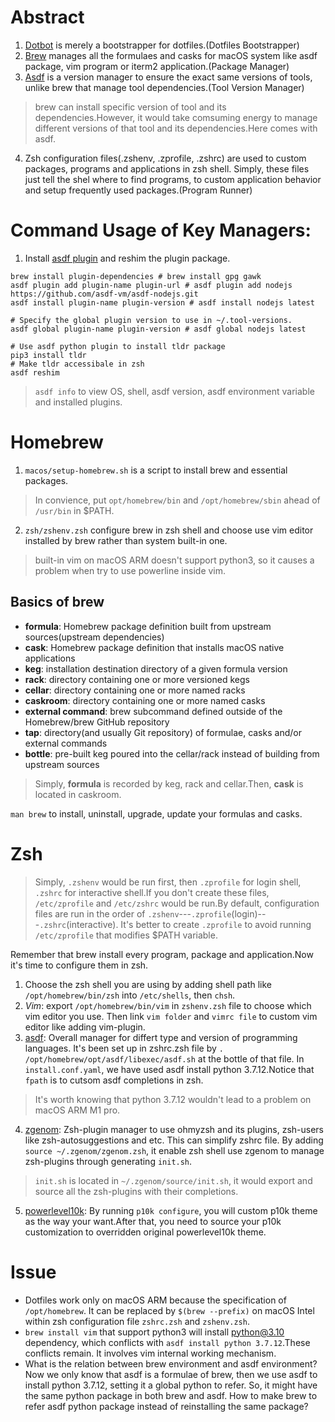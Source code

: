 # Abstract
1. [Dotbot](https://github.com/anishathalye/dotbot/tree/d2f76a25933f97cd37ef94e3bf9c134b9c55a02a) is merely a bootstrapper for dotfiles.(Dotfiles Bootstrapper)
2. [Brew](https://docs.brew.sh/Formula-Cookbook) manages all the formulaes and casks for macOS system like asdf package, vim program or iterm2 application.(Package Manager)
3. [Asdf](https://asdf-vm.com/manage/core.html#update) is a version manager to ensure the exact same versions of tools, unlike brew that manage tool dependencies.(Tool Version Manager)
> brew can install specific version of tool and its dependencies.However, it would take comsuming energy to manage different versions of that tool and its dependencies.Here comes with asdf.
4. Zsh configuration files(.zshenv, .zprofile, .zshrc) are used to custom packages, programs and applications in zsh shell. Simply, these files just tell the shel where to find programs, to custom application behavior and setup frequently used packages.(Program Runner)

# Command Usage of Key Managers:
1. Install [asdf plugin](https://github.com/asdf-vm/asdf-plugins) and reshim the plugin package.
```
brew install plugin-dependencies # brew install gpg gawk
asdf plugin add plugin-name plugin-url # asdf plugin add nodejs https://github.com/asdf-vm/asdf-nodejs.git
asdf install plugin-name plugin-version # asdf install nodejs latest

# Specify the global plugin version to use in ~/.tool-versions.
asdf global plugin-name plugin-version # asdf global nodejs latest

# Use asdf python plugin to install tldr package
pip3 install tldr
# Make tldr accessibale in zsh  
asdf reshim
```
> `asdf info` to view OS, shell, asdf version, asdf environment variable and installed plugins.



# Homebrew
1. `macos/setup-homebrew.sh` is a script to install brew and essential packages.
> In convience, put `opt/homebrew/bin` and `/opt/homebrew/sbin` ahead of `/usr/bin` in $PATH.
2. `zsh/zshenv.zsh` configure brew in zsh shell and choose use vim editor installed by brew rather than system built-in one.
> built-in vim on macOS ARM doesn't support python3, so it causes a problem when try to use powerline inside vim.

## Basics of brew
- **formula**: Homebrew package definition built from upstream sources(upstream dependencies)
- **cask**: Homebrew package definition that installs macOS native applications
- **keg**: installation destination directory of a given formula version 
- **rack**: directory containing one or more versioned kegs
- **cellar**: directory containing one or more named racks 
- **caskroom**: directory containing one or more named casks
- **external command**: brew subcommand defined outside of the Homebrew/brew GitHub repository
- **tap**: directory(and usually Git repository) of formulae, casks and/or external commands
- **bottle**: pre-built keg poured into the cellar/rack instead of building from upstream sources
> Simply, **formula** is recorded by keg, rack and cellar.Then, **cask** is located in caskroom.

`man brew` to install, uninstall, upgrade, update your formulas and casks.

# Zsh
> Simply, `.zshenv` would be run first, then `.zprofile` for login shell, `.zshrc` for interactive shell.If you don't create these files, `/etc/zprofile` and `/etc/zshrc` would be run.By default, configuration files are run in the order of `.zshenv`---`.zprofile`(login)---`.zshrc`(interactive). It's better to create `.zprofile` to avoid running `/etc/zprofile` that modifies $PATH variable.

Remember that brew install every program, package and application.Now it's time to configure them in zsh.
1. Choose the zsh shell you are using by adding shell path like `/opt/homebrew/bin/zsh` into `/etc/shells`, then `chsh`.
2. *Vim*: export `/opt/homebrew/bin/vim` in `zshenv.zsh` file to choose which vim editor you use. Then link `vim folder` and `vimrc file` to custom vim editor like adding vim-plugin.
3. [asdf](https://asdf-vm.com/guide/getting-started.html#_3-install-asdf): Overall manager for differt type and version of programming languages. It's been set up in zshrc.zsh file by `. /opt/homebrew/opt/asdf/libexec/asdf.sh` at the bottle of that file. In `install.conf.yaml`, we have used asdf install python 3.7.12.Notice that `fpath` is to cutsom asdf completions in zsh.
> It's worth knowing that python 3.7.12 wouldn't lead to a problem on macOS ARM M1 pro.
4. [zgenom](https://github.com/jandamm/zgenom#Usage): Zsh-plugin manager to use ohmyzsh and its plugins, zsh-users like zsh-autosuggestions and etc. This can simplify zshrc file. By adding `source ~/.zgenom/zgenom.zsh`, it enable zsh shell use zgenom to manage zsh-plugins through generating `init.sh`.
> `init.sh` is located in `~/.zgenom/source/init.sh`, it would export and source all the zsh-plugins with their completions.
5. [powerlevel10k](https://github.com/romkatv/powerlevel10k): By running `p10k configure`, you will custom p10k theme as the way your want.After that, you need to source your p10k customization to overridden original powerlevel10k theme.



# Issue
- Dotfiles work only on macOS ARM because the specification of `/opt/homebrew`. It can be replaced by `$(brew --prefix)` on macOS Intel within zsh configuration file `zshrc.zsh` and `zshenv.zsh`.
- `brew install vim` that support python3 will install python@3.10 dependency, which conflicts with `asdf install python 3.7.12`.These conflicts remain. It involves vim internal working mechanism.
- What is the relation between brew environment and asdf environment? Now we only know that asdf is a formulae of brew, then we use asdf to install python 3.7.12, setting it a global python to refer. So, it might have the same python package in both brew and asdf. How to make brew to refer asdf python package instead of reinstalling the same package?
